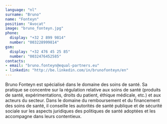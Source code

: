 ```yaml
---
language: "nl"
surname: "Bruno"
name: "Fonteyn"
position: "Avocat"
image: "bruno_fonteyn.jpg"
phone:
  display: "+32 2 899 9814"
  number: "003228999814"
gsm:
  display: "+32 476 45 25 85"
  number: "0032476452585"
contacts:
- email: "bruno.fonteyn@equal-partners.eu"
- linkedin: "http://be.linkedin.com/in/brunofonteyn/en"
---
```

Bruno Fonteyn est spécialisé dans le domaine des soins de santé. Sa pratique se concentre sur la régulation relative aux soins de santé (produits de santé, expérimentations, droits du patient, éthique médicale, etc.) et aux acteurs du secteur. Dans le domaine du remboursement et du financement des soins de santé, il conseille les autorités de santé publique et de sécurité sociale sur les aspects juridiques des politiques de santé adoptées et les accompagne dans leurs contentieux.